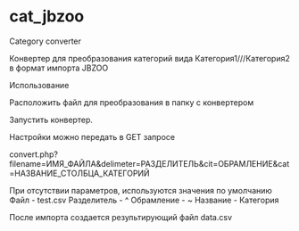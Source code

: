 # cat_jbzoo
Category converter

Конвертер для преобразования категорий вида Категория1///Категория2 в формат импорта JBZOO

Использование

Расположить файл для преобразования в папку с конвертером

Запустить конвертер.

Настройки можно передать в GET запросе

convert.php?filename=ИМЯ_ФАЙЛА&delimeter=РАЗДЕЛИТЕЛЬ&cit=ОБРАМЛЕНИЕ&cat=НАЗВАНИЕ_СТОЛБЦА_КАТЕГОРИЙ

При отсутствии параметров, используются значения по умолчанию
Файл - test.csv
Разделитель - ^
Обрамление - ~
Название - Категория

После импорта создается результирующий файл data.csv